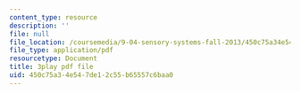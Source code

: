 ```yaml
---
content_type: resource
description: ''
file: null
file_location: /coursemedia/9-04-sensory-systems-fall-2013/450c75a34e547de12c55b65557c6baa0_rGYhDvz066I.pdf
file_type: application/pdf
resourcetype: Document
title: 3play pdf file
uid: 450c75a3-4e54-7de1-2c55-b65557c6baa0
---
```

